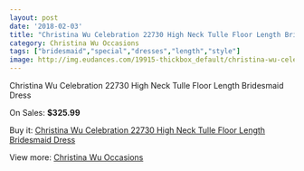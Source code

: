 ```yaml
---
layout: post
date: '2018-02-03'
title: "Christina Wu Celebration 22730 High Neck Tulle Floor Length Bridesmaid Dress"
category: Christina Wu Occasions
tags: ["bridesmaid","special","dresses","length","style"]
image: http://img.eudances.com/19915-thickbox_default/christina-wu-celebration-22730-high-neck-tulle-floor-length-bridesmaid-dress.jpg
---
```

Christina Wu Celebration 22730 High Neck Tulle Floor Length Bridesmaid Dress

On Sales: **$325.99**
<a href="https://www.eudances.com/en/christina-wu-occasions/5950-christina-wu-celebration-22730-high-neck-tulle-floor-length-bridesmaid-dress.html"><amp-img layout="responsive" width="600" height="600" src="//img.eudances.com/19915-thickbox_default/christina-wu-celebration-22730-high-neck-tulle-floor-length-bridesmaid-dress.jpg" alt="Christina Wu Celebration 22730 High Neck Tulle Floor Length Bridesmaid Dress 0" /></a>

Buy it: [Christina Wu Celebration 22730 High Neck Tulle Floor Length Bridesmaid Dress](https://www.eudances.com/en/christina-wu-occasions/5950-christina-wu-celebration-22730-high-neck-tulle-floor-length-bridesmaid-dress.html "Christina Wu Celebration 22730 High Neck Tulle Floor Length Bridesmaid Dress")

View more: [Christina Wu Occasions](https://www.eudances.com/en/59-christina-wu-occasions "Christina Wu Occasions")